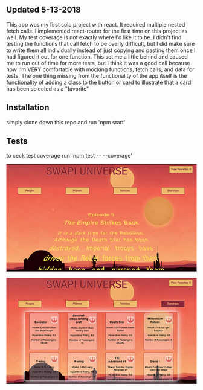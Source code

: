 
## Updated 5-13-2018

This app was my first solo project with react. It required multiple nested fetch calls. I implemented react-router for the first time on this project as well. My test coverage is not exactly where I'd like it to be. I didn't find testing the functions that call fetch to be overly difficult, but I did make sure to write them all individually instead of just copying and pasting them once I had figured it out for one function. This set me a little behind and caused me to run out of time for more tests, but I think it was a good call because now I'm VERY comfortable with mocking functions, fetch calls, and data for tests. The one thing missing from the functionality of the app itself is the functionality of adding a class to the button or card to illustrate that a card has been selected as a "favorite"

## Installation

simply clone down this repo and run 'npm start'

## Tests

to ceck test coverage run 'npm test -- --coverage'

![startscreen](https://raw.githubusercontent.com/EricMellow/swapi/master/Screen%20Shot%202018-05-13%20at%2010.30.11%20PM.png)

![cardscreen](https://raw.githubusercontent.com/EricMellow/swapi/master/Screen%20Shot%202018-05-13%20at%2010.30.38%20PM.png)
